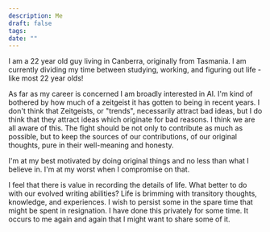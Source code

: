 ```yaml
---
description: Me
draft: false
tags: 
date: ""
---
```

I am a 22 year old guy living in Canberra, originally from Tasmania. I am currently dividing my time between studying, working, and figuring out life - like most 22 year olds!

As far as my career is concerned I am broadly interested in AI. I'm kind of bothered by how much of a zeitgeist it has gotten to being in recent years. I don't think that Zeitgeists, or "trends", necessarily attract bad ideas, but I do think that they attract ideas which originate for bad reasons. I think we are all aware of this. The fight should be not only to contribute as much as possible, but to keep the sources of our contributions, of our original thoughts, pure in their well-meaning and honesty.

I'm at my best motivated by doing original things and no less than what I believe in. I'm at my worst when I compromise on that.

I feel that there is value in recording the details of life. What better to do with our evolved writing abilities? Life is brimming with transitory thoughts, knowledge, and experiences. I wish to persist some in the spare time that might be spent in resignation. I have done this privately for some time. It occurs to me again and again that I might want to share some of it.